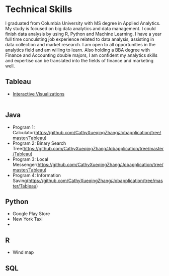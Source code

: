 # Technical Skills
I graduated from Columbia University with MS degree in Applied Analytics. My study is focused on big data analytics and data management. I could finish data analysis by using R, Python and Machine Learning. I have a year full time conculsting job experience related to data analysis, assisting in data collection and market research. I am open to all opportunities in the analytics field and am willing to learn. Also holding a BBA degree with Finance and Accounting double majors, I am confident my analytics skills and expertise can be translated into the fields of finance and marketing well. <br/>

## Tableau
- [Interactive Visualizations](https://github.com/CathyXueqingZhang/Jobapplication/tree/master/Tableau)<br/><br/>

## Java
- Program 1: Calculator(https://github.com/CathyXueqingZhang/Jobapplication/tree/master/Tableau)
- Program 2: Binary Search Tree(https://github.com/CathyXueqingZhang/Jobapplication/tree/master/Tableau)
- Program 3: Local Messenger(https://github.com/CathyXueqingZhang/Jobapplication/tree/master/Tableau)
- Program 4: Information Saving(https://github.com/CathyXueqingZhang/Jobapplication/tree/master/Tableau)


## Python
- Google Play Store
- New York Taxi
- 

## R
- Wind map


## SQL

